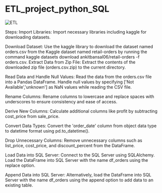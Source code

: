 # ETL_project_python_SQL
![ETL](https://github.com/Meetshah05-lab/ETL_project_python_SQL/assets/154343141/a7ae94a7-953f-4422-b90d-a3cf0a68f6d9)


Steps:
Import Libraries: Import necessary libraries including kaggle for downloading datasets.

Download Dataset: Use the kaggle library to download the dataset named orders.csv from the Kaggle dataset named retail-orders by running the command kaggle datasets download ankitbansal06/retail-orders -f orders.csv.
Extract Data from Zip File: Extract the contents of the downloaded zip file (orders.csv.zip) to the current directory.

Read Data and Handle Null Values:
Read the data from the orders.csv file into a Pandas DataFrame.
Handle null values by specifying ['Not Available','unknown'] as NaN values while reading the CSV file.

Rename Columns:
Rename columns to lowercase and replace spaces with underscores to ensure consistency and ease of access.

Derive New Columns:
Calculate additional columns like profit by subtracting cost_price from sale_price.

Convert Data Types:
Convert the 'order_date' column from object data type to datetime format using pd.to_datetime().

Drop Unnecessary Columns:
Remove unnecessary columns such as list_price, cost_price, and discount_percent from the DataFrame.

Load Data into SQL Server:
Connect to the SQL Server using SQLAlchemy.
Load the DataFrame into SQL Server with the name df_orders using the replace option.

Append Data into SQL Server:
Alternatively, load the DataFrame into SQL Server with the name df_orders using the append option to add data to an existing table.
